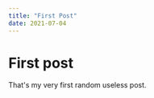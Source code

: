 ```yaml
---
title: "First Post"
date: 2021-07-04
---
```


# First post

That's my very first random useless post.
